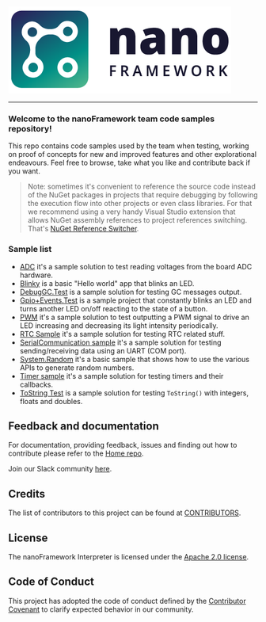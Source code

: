 ![nanoFramework logo](https://github.com/nanoframework/Home/blob/master/resources/logo/nanoFramework-repo-logo.png)

-----

### Welcome to the **nanoFramework** team code samples repository!


This repo contains code samples used by the team when testing, working on proof of concepts for new and improved features and other explorational endeavours.
Feel free to browse, take what you like and contribute back if you want.

> Note: sometimes it's convenient to reference the source code instead of the NuGet packages in projects that require debugging by following the execution flow into other projects or even class libraries. For that we recommend using a very handy Visual Studio extension that allows NuGet assembly references to project references switching. That's [NuGet Reference Switcher](https://github.com/rsuter/NuGetReferenceSwitcher).

### Sample list

* [ADC](ADC) it's a sample solution to test reading voltages from the board ADC hardware.
* [Blinky](Blinky) is a basic "Hello world" app that blinks an LED.
* [DebugGC.Test](DebugGC.Test) is a sample solution for testing GC messages output.
* [Gpio+Events.Test](Gpio+Events.Test) is a sample project that constantly blinks an LED and turns another LED on/off reacting to the state of a button.
* [PWM](PWM) it's a sample solution to test outputting a PWM signal to drive an LED increasing and decreasing its light intensity periodically.
* [RTC Sample](RTC) it's a sample solution for testing RTC related stuff.
* [SerialCommunication sample](/SerialCommunication) it's a sample solution for testing sending/receiving data using an UART (COM port).
* [System.Random](System.Random) it's a basic sample that shows how to use the various APIs to generate random numbers.
* [Timer sample](/Timer) it's a sample solution for testing timers and their callbacks.
* [ToString Test](ToStringTest) is a sample solution for testing `ToString()` with integers, floats and doubles.


## Feedback and documentation

For documentation, providing feedback, issues and finding out how to contribute please refer to the [Home repo](https://github.com/nanoframework/Home).

Join our Slack community [here](https://join.slack.com/t/nanoframework/shared_invite/enQtMzI3OTg4MTk0NTgwLWQ0ODQ3ZWIwZjgxZWFmNjU3MDIwN2E2YzM2OTdhMWRiY2Q3M2NlOTk2N2IwNTM3MmRlMmQ2NTRlNjZlYzJlMmY).


## Credits

The list of contributors to this project can be found at [CONTRIBUTORS](https://github.com/nanoframework/Home/blob/master/CONTRIBUTORS.md).


## License

The nanoFramework Interpreter is licensed under the [Apache 2.0 license](http://www.apache.org/licenses/LICENSE-2.0).


## Code of Conduct
This project has adopted the code of conduct defined by the [Contributor Covenant](http://contributor-covenant.org/)
to clarify expected behavior in our community.

